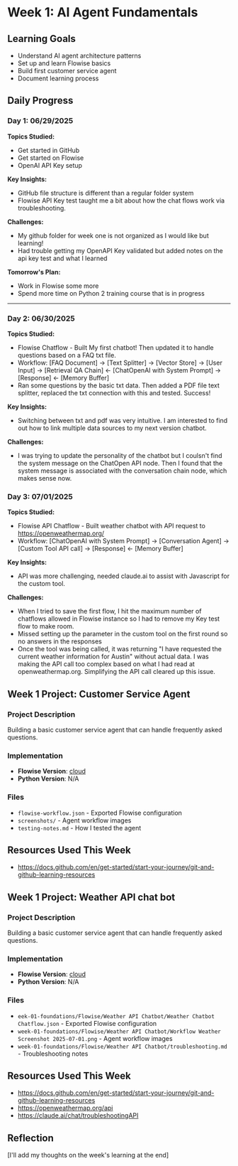# Week 1: AI Agent Fundamentals

## Learning Goals
- Understand AI agent architecture patterns
- Set up and learn Flowise basics
- Build first customer service agent
- Document learning process

## Daily Progress

### Day 1: 06/29/2025
**Topics Studied:**
- Get started in GitHub
- Get started on Flowise
- OpenAI API Key setup 

**Key Insights:**
- GitHub file structure is different than a regular folder system
- Flowise API Key test taught me a bit about how the chat flows work via troubleshooting.

**Challenges:**
- My github folder for week one is not organized as I would like but learning!
- Had trouble getting my OpenAPI Key validated but added notes on the api key test and what I learned

**Tomorrow's Plan:**
- Work in Flowise some more
- Spend more time on Python 2 training course that is in progress

---

### Day 2: 06/30/2025
**Topics Studied:**
- Flowise Chatflow - Built My first chatbot! Then updated it to handle questions based on a FAQ txt file.
- Workflow: [FAQ Document] → [Text Splitter] → [Vector Store] → [User Input] → [Retrieval QA Chain] ← [ChatOpenAI with System Prompt] → [Response] ← [Memory Buffer]
- Ran some questions by the basic txt data.  Then added a PDF file text splitter, replaced the txt connection with this and tested.  Success!

**Key Insights:**
- Switching between txt and pdf was very intuitive.  I am interested to find out how to link multiple data sources to my next version chatbot.

**Challenges:**
- I was trying to update the personality of the chatbot but I coulsn't find the system message on the ChatOpen API node.  Then I found that the system message is associated with the conversation chain node, which makes sense now.

### Day 3: 07/01/2025
**Topics Studied:**
- Flowise API Chatflow - Built weather chatbot with API request to https://openweathermap.org/
- Workflow: [ChatOpenAI with System Prompt] → [Conversation Agent] → [Custom Tool API call] → [Response] ← [Memory Buffer] 
  
**Key Insights:**
- API was more challenging, needed claude.ai to assist with Javascript for the custom tool.

**Challenges:**
- When I tried to save the first flow, I hit the maximum number of chatflows allowed in Flowise instance so I had to remove my Key test flow to make room.
- Missed setting up the parameter in the custom tool on the first round so no answers in the responses
- Once the tool was being called, it was returning "I have requested the current weather information for Austin" without actual data.  I was making the API call too complex based on what I had read at openweathermap.org. Simplifying the API call cleared up this issue.


<!-- I'll add more days as I progress -->

## Week 1 Project: Customer Service Agent

### Project Description
Building a basic customer service agent that can handle frequently asked questions.

### Implementation
- **Flowise Version**: [cloud](https://cloud.flowiseai.com/)
- **Python Version**: N/A
### Files
- `flowise-workflow.json` - Exported Flowise configuration
- `screenshots/` - Agent workflow images
- `testing-notes.md` - How I tested the agent

## Resources Used This Week
- https://docs.github.com/en/get-started/start-your-journey/git-and-github-learning-resources

## Week 1 Project: Weather API chat bot

### Project Description
Building a basic customer service agent that can handle frequently asked questions.

### Implementation
- **Flowise Version**: [cloud](https://cloud.flowiseai.com/)
- **Python Version**: N/A
### Files
- `eek-01-foundations/Flowise/Weather API Chatbot/Weather Chatbot Chatflow.json` - Exported Flowise configuration
- `week-01-foundations/Flowise/Weather API Chatbot/Workflow Weather Screenshot 2025-07-01.png` - Agent workflow images
- `week-01-foundations/Flowise/Weather API Chatbot/troubleshooting.md` - Troubleshooting notes

## Resources Used This Week
- https://docs.github.com/en/get-started/start-your-journey/git-and-github-learning-resources
- https://openweathermap.org/api
- https://claude.ai/chat/troubleshootingAPI

## Reflection
[I'll add my thoughts on the week's learning at the end]
